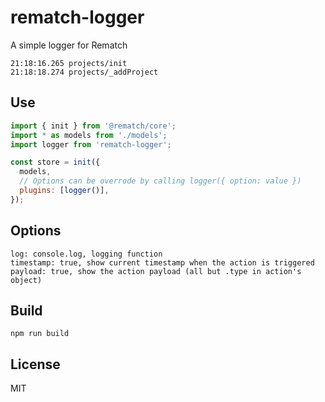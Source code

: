 # rematch-logger
A simple logger for Rematch

```
21:18:16.265 projects/init
21:18:18.274 projects/_addProject
```

## Use
```js
import { init } from '@rematch/core';
import * as models from './models';
import logger from 'rematch-logger';

const store = init({
  models,
  // Options can be overrode by calling logger({ option: value })
  plugins: [logger()],
});

```

## Options
```
log: console.log, logging function
timestamp: true, show current timestamp when the action is triggered
payload: true, show the action payload (all but .type in action's object)
```

## Build
```
npm run build
```

## License
MIT
